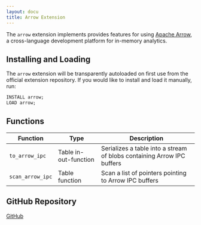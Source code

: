 ```yaml
---
layout: docu
title: Arrow Extension
---
```


The `arrow` extension implements provides features for using [Apache Arrow](https://arrow.apache.org/), a cross-language development platform for in-memory analytics.

## Installing and Loading

The `arrow` extension will be transparently autoloaded on first use from the official extension repository.
If you would like to install and load it manually, run:

```sql
INSTALL arrow;
LOAD arrow;
```

## Functions

<div class="narrow_table"></div>

| Function | Type | Description |
|--|----|-------|
| `to_arrow_ipc` | Table in-out-function | Serializes a table into a stream of blobs containing Arrow IPC buffers |
| `scan_arrow_ipc` | Table function | Scan a list of pointers pointing to Arrow IPC buffers |

## GitHub Repository

[<span class="github">GitHub</span>](https://github.com/duckdb/arrow)

